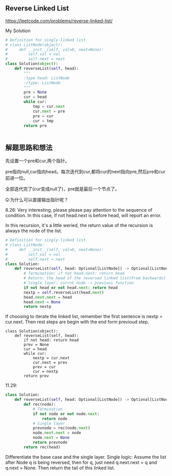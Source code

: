 ## Reverse Linked List

https://leetcode.com/problems/reverse-linked-list/

My Solution

```python
# Definition for singly-linked list.
# class ListNode(object):
#     def __init__(self, val=0, next=None):
#         self.val = val
#         self.next = next
class Solution(object):
    def reverseList(self, head):
        """
        :type head: ListNode
        :rtype: ListNode
        """
        pre = None
        cur = head
        while cur:
            tmp = cur.next
            cur.next = pre
            pre = cur
            cur = tmp
        return pre
        
```

## 解题思路和想法

先设置一个pre和cur,两个指针。

pre指向null,cur指向head。每次迭代到cur,都将cur的next指向pre,然后pre和cur前进一位。

全部迭代完了(cur变成null了)，pre就是最后一个节点了。

Q:为什么可以直接输出指针呢？

8.26:
Very interesting, please please pay attention to the sequence of condition. In this case, if not head.next is before head, will report an error.

In this recursion, it's a little weried, the return value of the recursion is always the node of the list.
```python
# Definition for singly-linked list.
# class ListNode:
#     def __init__(self, val=0, next=None):
#         self.val = val
#         self.next = next
class Solution:
    def reverseList(self, head: Optional[ListNode]) -> Optional[ListNode]:
        # Termination: if not head.next: return head
        # Return: the head of the reversed linked list(From backwards)
        # Single layer: currnt node -> previous function
        if not head or not head.next: return head
        nextp = self.reverseList(head.next)
        head.next.next = head
        head.next = None
        return nextp
```
If choosing to iterate the linked list, remember the first sentence is nextp = cur.next. Then rest steps are begin with the end form previoud step.
```pyton
class Solution(object):
    def reverseList(self, head):
        if not head: return head
        prev = None
        cur = head
        while cur:
            nextp = cur.next
            cur.next = prev
            prev = cur
            cur = nextp
        return prev
```
11.29:

```python
class Solution:
    def reverseList(self, head: Optional[ListNode]) -> Optional[ListNode]:     
        def rec(node):
            # Termination
            if not node or not node.next:
                return node
            # Single layer
            prevnode = rec(node.next)
            node.next.next = node
            node.next = None
            return prevnode
        return rec(head)
```
Differentiate the base case and the single layer. Single logic: Assume the list after Node q is being reversed, then for q, just need q.next.next =
q and q.next = None. Then return the tail of this linked list.
